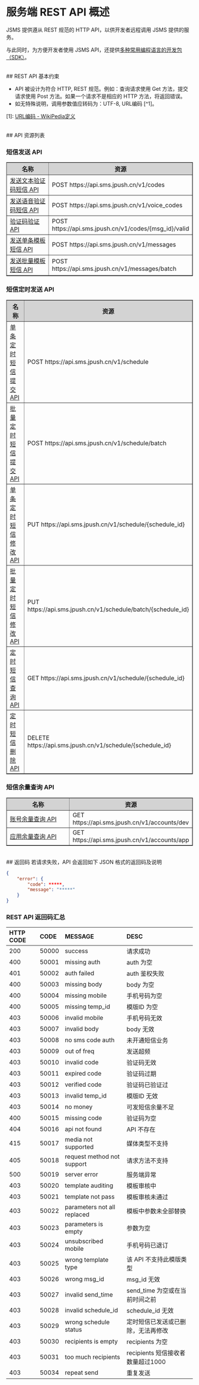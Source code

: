 
# 服务端 REST API 概述

JSMS 提供遵从 REST 规范的 HTTP API，以供开发者远程调用 JSMS 提供的服务。

与此同时，为方便开发者使用 JSMS API，还提供[多种常用编程语言的开发包（SDK）](../resources/#sdk_1)。

</br>
## REST API 基本约束

* API 被设计为符合 HTTP, REST 规范。例如：查询请求使用 Get 方法，提交请求使用 Post 方法。如果一个请求不是相应的 HTTP 方法，将返回错误。
* 如无特殊说明，调用参数值应转码为：UTF-8, URL编码 [^1]。

 [1]: [URL编码 - WikiPedia定义](http://zh.wikipedia.org/wiki/%E7%99%BE%E5%88%86%E5%8F%B7%E7%BC%96%E7%A0%81)

</br>
## API 资源列表

### 短信发送 API
<div class="table-d" align="center" >
        <table border="1" width = "100%">
                <tr  bgcolor="#D3D3D3" >
                        <th style="width: 185px;">名称</th>
                        <th>资源</th>
                </tr>
                <tr >
                        <td><a href="https://docs.jiguang.cn/jsms/server/rest_api_jsms/#api_1">发送文本验证码短信 API<a/></td>
                        <td>POST https://api.sms.jpush.cn/v1/codes</td>
                </tr>
                <tr >
                        <td><a href="https://docs.jiguang.cn/jsms/server/rest_api_jsms/#api_2">发送语音验证码短信 API</a></td>
                        <td>POST https://api.sms.jpush.cn/v1/voice_codes</td>
                </tr>
                <tr >
                        <td><a href="https://docs.jiguang.cn/jsms/server/rest_api_jsms/#api_3">验证码验证 API</a></td>
                        <td>POST https://api.sms.jpush.cn/v1/codes/{msg_id}/valid</td>
                </tr>
                <tr >
                        <td><a href="https://docs.jiguang.cn/jsms/server/rest_api_jsms/#api_4">发送单条模板短信 API</a></td>
                        <td>POST https://api.sms.jpush.cn/v1/messages</td>
                </tr>
                <tr >
                        <td><a href="https://docs.jiguang.cn/jsms/server/rest_api_jsms/#api_5">发送批量模板短信 API</a></td>
                        <td>POST https://api.sms.jpush.cn/v1/messages/batch</td>
                </tr>
        </table>
</div>

### 短信定时发送 API

<div class="table-d" align="center" >
        <table border="1" width = "100%">
                <tr  bgcolor="#D3D3D3" >
                        <th style="width: 185px;">名称</th>
                        <th>资源</th>
                </tr>
                <tr >
                        <td><a href="https://docs.jiguang.cn/jsms/server/rest_api_jsms_schedule/#api_1">单条定时短信提交 API</a></td>
                        <td>POST https://api.sms.jpush.cn/v1/schedule</td>
                </tr>
                <tr >
                        <td><a href="https://docs.jiguang.cn/jsms/server/rest_api_jsms_schedule/#api_2">批量定时短信提交 API</a></td>
                        <td>POST https://api.sms.jpush.cn/v1/schedule/batch</td>
                </tr>
                <tr >
                        <td><a href="https://docs.jiguang.cn/jsms/server/rest_api_jsms_schedule/#api_3">单条定时短信修改 API</a></td>
                        <td>PUT https://api.sms.jpush.cn/v1/schedule/{schedule_id}</td>
                </tr>
                <tr >
                        <td><a href="https://docs.jiguang.cn/jsms/server/rest_api_jsms_schedule/#api_4">批量定时短信修改 API</a></td>
                        <td>PUT https://api.sms.jpush.cn/v1/schedule/batch/{schedule_id}</td>
                </tr>
                <tr >
                        <td><a href="https://docs.jiguang.cn/jsms/server/rest_api_jsms_schedule/#api_5">定时短信查询API</a></td>
                        <td>GET https://api.sms.jpush.cn/v1/schedule/{schedule_id}</td>
                </tr>
                <tr >
                        <td><a href="https://docs.jiguang.cn/jsms/server/rest_api_jsms_schedule/#api_6">定时短信删除 API</a></td>
                        <td>DELETE https://api.sms.jpush.cn/v1/schedule/{schedule_id}</td>
                </tr>
				<tr>
        </table>
</div>

### 短信余量查询 API

<div class="table-d" align="center" >
        <table border="1" width = "100%">
                <tr  bgcolor="#D3D3D3" >
                        <th style="width: 185px;">名称</th>
                        <th>资源</th>
                </tr>
				</tr>
                <tr >
                        <td><a href="https://docs.jiguang.cn/jsms/server/rest_jsms_api_account/#api_1">账号余量查询 API</a></td>
                        <td>GET https://api.sms.jpush.cn/v1/accounts/dev</td>
                </tr>
                <tr >
                        <td><a href="https://docs.jiguang.cn/jsms/server/rest_jsms_api_account/#api_2">应用余量查询 API</a></td>
                        <td>GET https://api.sms.jpush.cn/v1/accounts/app</td>
                </tr>
        </table>
</div>

</br>
## 返回码
若请求失败，API 会返回如下 JSON 格式的返回码及说明

```json
{
    "error": {
        "code": *****,
        "message": "*****"
    }
}
```

### REST API 返回码汇总

|HTTP CODE| CODE| MESSAGE  | DESC|
|:--- |:--- |:--- |:----
|200|50000|success|请求成功
|400|50001|missing auth|auth 为空
|401|50002|auth failed|auth 鉴权失败
|400|50003|missing body|body 为空
|400|50004|missing mobile|手机号码为空
|400|50005|missing  temp_id|模版ID 为空
|403|50006|invalid mobile|手机号码无效
|403|50007|invalid body|body 无效
|403|50008|no sms code auth|未开通短信业务
|403|50009|out of freq|发送超频
|403|50010|invalid code|验证码无效
|403|50011|expired code|验证码过期
|403|50012|verified code|验证码已验证过
|403|50013|invalid temp_id|模版ID 无效
|403|50014|no money|可发短信余量不足
|400|50015|missing code|验证码为空
|404|50016|api not found|API 不存在
|415|50017|media not supported|媒体类型不支持
|405|50018|request method not support|请求方法不支持
|500|50019|server error|服务端异常|
|403|50020|template auditing|模板审核中
|403|50021|template not pass|模板审核未通过
|403|50022|parameters not all replaced|模板中参数未全部替换|
|403|50023|parameters is empty|参数为空|
|403|50024|unsubscribed mobile|手机号码已退订|
|403|50025|wrong template type|该 API 不支持此模版类型|
|403|50026|wrong msg_id|msg_id 无效|
|403|50027|invalid send_time|send_time 为空或在当前时间之前|
|403|50028|invalid schedule_id|schedule_id 无效|
|403|50029|wrong schedule status|定时短信已发送或已删除，无法再修改|
|403|50030|recipients is empty|recipients 为空|
|403|50031|too much recipients|recipients 短信接收者数量超过1000|
|403|50034|repeat send|重复发送|
